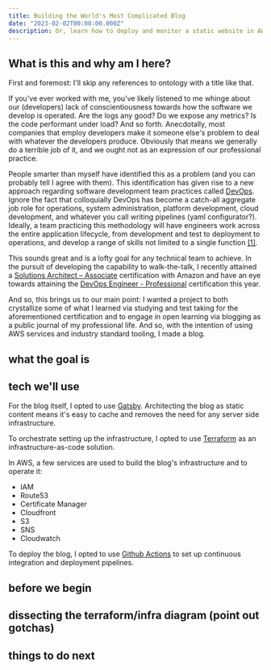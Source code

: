 ```yaml
---
title: Building the World's Most Complicated Blog
date: "2023-02-02T00:00:00.000Z"
description: Or, learn how to deploy and monitor a static website in AWS with Cloudfront and S3.
---
```


## What is this and why am I here?

First and foremost: I'll skip any references to ontology with a title like that.

If you've ever worked with me, you've likely listened to me whinge about our (developers) lack of conscientiousness towards how the software we develop is operated. Are the logs any good? Do we expose any metrics? Is the code performant under load? And so forth. Anecdotally, most companies that employ developers make it someone else's problem to deal with whatever the developers produce. Obviously that means we generally do a terrible job of it, and we ought not as an expression of our professional practice.

People smarter than myself have identified this as a problem (and you can probably tell I agree with them). This identification has given rise to a new approach regarding software development team practices called [DevOps](https://en.wikipedia.org/wiki/DevOps). Ignore the fact that colloquially DevOps has become a catch-all aggregate job role for operations, system administration, platform development, cloud development, and whatever you call writing pipelines (yaml configurator?). Ideally, a team practicing this methodology will have engineers work across the entire application lifecycle, from development and test to deployment to operations, and develop a range of skills not limited to a single function [[1]](https://aws.amazon.com/devops/what-is-devops/). 

This sounds great and is a lofty goal for any technical team to achieve. In the pursuit of developing the capability to walk-the-talk, I recently attained a [Solutions Architect – Associate](https://www.credly.com/badges/e056b75f-16ea-4d6d-8f70-b971fb067c59/public_url) certification with Amazon and have an eye towards attaining the [DevOps Engineer - Professional](https://aws.amazon.com/certification/certified-devops-engineer-professional/) certification this year.  

And so, this brings us to our main point: I wanted a project to both crystallize some of what I learned via studying and test taking for the aforementioned certification and to engage in open learning via blogging as a public journal of my professional life. And so, with the intention of using AWS services and industry standard tooling, I made a blog.

## what the goal is

## tech we'll use

For the blog itself, I opted to use [Gatsby](https://www.gatsbyjs.com/). Architecting the blog as static content means it's easy to cache and removes the need for any server side infrastructure.

To orchestrate setting up the infrastructure, I opted to use [Terraform]() as an infrastructure-as-code solution.

In AWS, a few services are used to build the blog's infrastructure and to operate it:
* IAM
* Route53
* Certificate Manager
* Cloudfront
* S3
* SNS
* Cloudwatch

To deploy the blog, I opted to use [Github Actions]() to set up continuous integration and deployment pipelines.

## before we begin

## dissecting the terraform/infra diagram (point out gotchas)

## things to do next